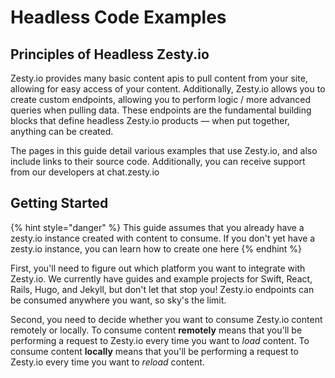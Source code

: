 # Headless Code Examples

## Principles of Headless Zesty.io

Zesty.io provides many basic content apis to pull content from your site, allowing for easy access of your content. Additionally, Zesty.io allows you to create custom endpoints, allowing you to perform logic / more advanced queries when pulling data. These endpoints are the fundamental building blocks that define headless Zesty.io products — when put together, anything can be created.

The pages in this guide detail various examples that use Zesty.io, and also include links to their source code. Additionally, you can receive support from our developers at chat.zesty.io

## Getting Started

{% hint style="danger" %}
This guide assumes that you already have a zesty.io instance created with content to consume. If you don't yet have a zesty.io instance, you can learn how to create one here
{% endhint %}

First, you'll need to figure out which platform you want to integrate with Zesty.io. We currently have guides and example projects for Swift, React, Rails, Hugo, and Jekyll, but don't let that stop you! Zesty.io endpoints can be consumed anywhere you want, so sky's the limit.

Second, you need to decide whether you want to consume Zesty.io content remotely or locally. To consume content **remotely** means that you'll be performing a request to Zesty.io every time you want to _load_ content. To consume content **locally** means that you'll be performing a request to Zesty.io every time you want to _reload_ content.
